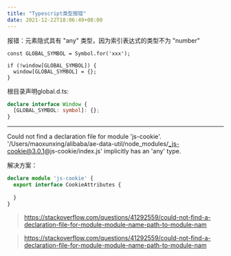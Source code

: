 ```yaml
---
title: "Typescript类型报错"
date: 2021-12-22T18:06:49+08:00
---
```


报错：元素隐式具有 "any" 类型，因为索引表达式的类型不为 "number"

``` TS
const GLOBAL_SYMBOL = Symbol.for('xxx');

if (!window[GLOBAL_SYMBOL]) {
  window[GLOBAL_SYMBOL] = {};
}
```

根目录声明global.d.ts: 

``` ts
declare interface Window {
  [GLOBAL_SYMBOL: symbol]: {};
}
```

---

Could not find a declaration file for module 'js-cookie'. '/Users/maoxunxing/alibaba/ae-data-util/node_modules/_js-cookie@3.0.1@js-cookie/index.js' implicitly has an 'any' type.

解决方案：

```ts
declare module 'js-cookie' {
  export interface CookieAttributes {
    
  }
}
```

> https://stackoverflow.com/questions/41292559/could-not-find-a-declaration-file-for-module-module-name-path-to-module-nam

> https://stackoverflow.com/questions/41292559/could-not-find-a-declaration-file-for-module-module-name-path-to-module-nam


